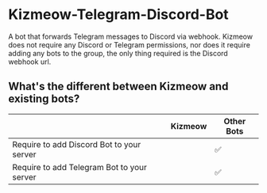 # Kizmeow-Telegram-Discord-Bot
A bot that forwards Telegram messages to Discord via webhook. Kizmeow does not require any Discord or Telegram permissions, nor does it require adding any bots to the group, the only thing required is the Discord webhook url.

What's the different between Kizmeow and existing bots?
-----------------

|                                      | Kizmeow | Other Bots |
|------------------------------------------|---------|------------|
|Require to add Discord Bot to your server |         |     ✅     |
|Require to add Telegram Bot to your server|         |     ✅     |
